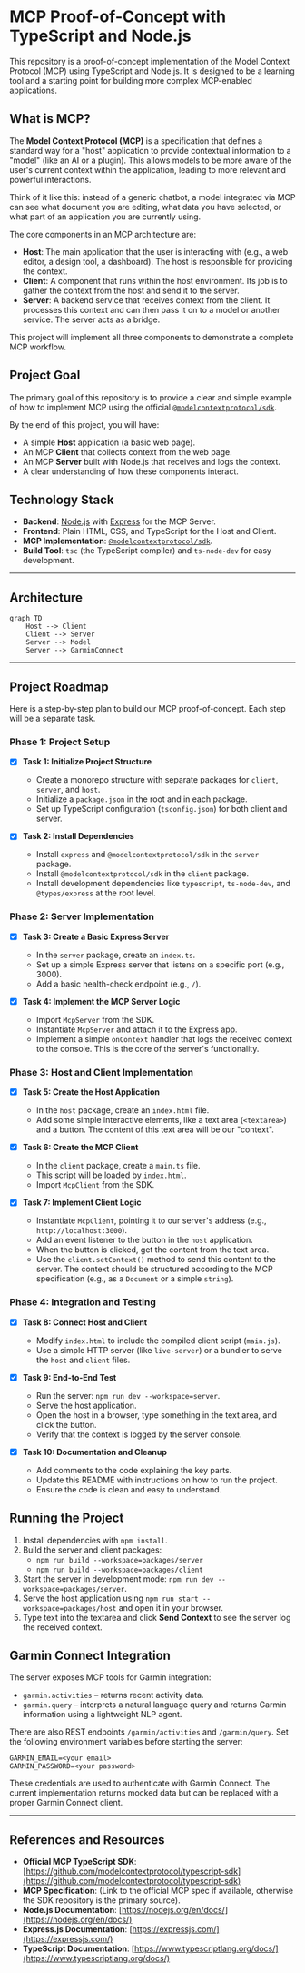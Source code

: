 # MCP Proof-of-Concept with TypeScript and Node.js

This repository is a proof-of-concept implementation of the Model Context Protocol (MCP) using TypeScript and Node.js. It is designed to be a learning tool and a starting point for building more complex MCP-enabled applications.

## What is MCP?

The **Model Context Protocol (MCP)** is a specification that defines a standard way for a "host" application to provide contextual information to a "model" (like an AI or a plugin). This allows models to be more aware of the user's current context within the application, leading to more relevant and powerful interactions.

Think of it like this: instead of a generic chatbot, a model integrated via MCP can see what document you are editing, what data you have selected, or what part of an application you are currently using.

The core components in an MCP architecture are:

  * **Host**: The main application that the user is interacting with (e.g., a web editor, a design tool, a dashboard). The host is responsible for providing the context.
  * **Client**: A component that runs within the host environment. Its job is to gather the context from the host and send it to the server.
  * **Server**: A backend service that receives context from the client. It processes this context and can then pass it on to a model or another service. The server acts as a bridge.

This project will implement all three components to demonstrate a complete MCP workflow.

## Project Goal

The primary goal of this repository is to provide a clear and simple example of how to implement MCP using the official [`@modelcontextprotocol/sdk`](https://github.com/modelcontextprotocol/typescript-sdk).

By the end of this project, you will have:

  * A simple **Host** application (a basic web page).
  * An MCP **Client** that collects context from the web page.
  * An MCP **Server** built with Node.js that receives and logs the context.
  * A clear understanding of how these components interact.

## Technology Stack

  * **Backend**: [Node.js](https://nodejs.org/) with [Express](https://expressjs.com/) for the MCP Server.
  * **Frontend**: Plain HTML, CSS, and TypeScript for the Host and Client.
  * **MCP Implementation**: [`@modelcontextprotocol/sdk`](https://github.com/modelcontextprotocol/typescript-sdk).
  * **Build Tool**: `tsc` (the TypeScript compiler) and `ts-node-dev` for easy development.

-----

## Architecture

```mermaid
graph TD
    Host --> Client
    Client --> Server
    Server --> Model
    Server --> GarminConnect
```

-----

## Project Roadmap

Here is a step-by-step plan to build our MCP proof-of-concept. Each step will be a separate task.

### Phase 1: Project Setup

  * [x] **Task 1: Initialize Project Structure**

      * Create a monorepo structure with separate packages for `client`, `server`, and `host`.
      * Initialize a `package.json` in the root and in each package.
      * Set up TypeScript configuration (`tsconfig.json`) for both client and server.

  * [x] **Task 2: Install Dependencies**

      * Install `express` and `@modelcontextprotocol/sdk` in the `server` package.
      * Install `@modelcontextprotocol/sdk` in the `client` package.
      * Install development dependencies like `typescript`, `ts-node-dev`, and `@types/express` at the root level.

### Phase 2: Server Implementation

  * [x] **Task 3: Create a Basic Express Server**

      * In the `server` package, create an `index.ts`.
      * Set up a simple Express server that listens on a specific port (e.g., 3000).
      * Add a basic health-check endpoint (e.g., `/`).

  * [x] **Task 4: Implement the MCP Server Logic**

      * Import `McpServer` from the SDK.
      * Instantiate `McpServer` and attach it to the Express app.
      * Implement a simple `onContext` handler that logs the received context to the console. This is the core of the server's functionality.

### Phase 3: Host and Client Implementation

  * [x] **Task 5: Create the Host Application**

      * In the `host` package, create an `index.html` file.
      * Add some simple interactive elements, like a text area (`<textarea>`) and a button. The content of this text area will be our "context".

  * [x] **Task 6: Create the MCP Client**

      * In the `client` package, create a `main.ts` file.
      * This script will be loaded by `index.html`.
      * Import `McpClient` from the SDK.

  * [x] **Task 7: Implement Client Logic**

      * Instantiate `McpClient`, pointing it to our server's address (e.g., `http://localhost:3000`).
      * Add an event listener to the button in the `host` application.
      * When the button is clicked, get the content from the text area.
      * Use the `client.setContext()` method to send this content to the server. The context should be structured according to the MCP specification (e.g., as a `Document` or a simple `string`).

### Phase 4: Integration and Testing

  * [x] **Task 8: Connect Host and Client**

      * Modify `index.html` to include the compiled client script (`main.js`).
      * Use a simple HTTP server (like `live-server`) or a bundler to serve the `host` and `client` files.

  * [x] **Task 9: End-to-End Test**

      * Run the server: `npm run dev --workspace=server`.
      * Serve the host application.
      * Open the host in a browser, type something in the text area, and click the button.
      * Verify that the context is logged by the server console.

  * [x] **Task 10: Documentation and Cleanup**

      * Add comments to the code explaining the key parts.
      * Update this README with instructions on how to run the project.
      * Ensure the code is clean and easy to understand.

## Running the Project

1. Install dependencies with `npm install`.
2. Build the server and client packages:
   - `npm run build --workspace=packages/server`
   - `npm run build --workspace=packages/client`
3. Start the server in development mode: `npm run dev --workspace=packages/server`.
4. Serve the host application using `npm run start --workspace=packages/host` and open it in your browser.
5. Type text into the textarea and click **Send Context** to see the server log the received context.

## Garmin Connect Integration

The server exposes MCP tools for Garmin integration:

* `garmin.activities` – returns recent activity data.
* `garmin.query` – interprets a natural language query and returns Garmin information using a lightweight NLP agent.

There are also REST endpoints `/garmin/activities` and `/garmin/query`.
Set the following environment variables before starting the server:

```
GARMIN_EMAIL=<your email>
GARMIN_PASSWORD=<your password>
```

These credentials are used to authenticate with Garmin Connect. The current implementation returns mocked data but can be replaced with a proper Garmin Connect client.


-----

## References and Resources

  * **Official MCP TypeScript SDK**: [https://github.com/modelcontextprotocol/typescript-sdk](https://github.com/modelcontextprotocol/typescript-sdk)
  * **MCP Specification**: (Link to the official MCP spec if available, otherwise the SDK repository is the primary source).
  * **Node.js Documentation**: [https://nodejs.org/en/docs/](https://nodejs.org/en/docs/)
  * **Express.js Documentation**: [https://expressjs.com/](https://expressjs.com/)
  * **TypeScript Documentation**: [https://www.typescriptlang.org/docs/](https://www.typescriptlang.org/docs/)